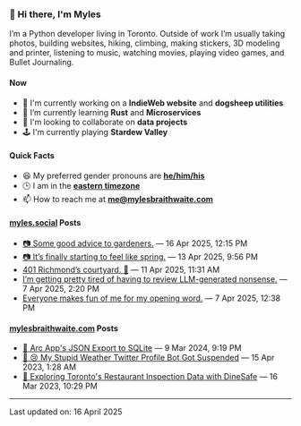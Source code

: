 ### 👋 Hi there, I'm Myles

I’m a Python developer living in Toronto. Outside of work I’m usually taking photos, building websites, hiking, climbing, making stickers, 3D modeling and printer, listening to music, watching movies, playing video games, and Bullet Journaling.

#### Now

-   🔭 I'm currently working on a **IndieWeb website** and **dogsheep utilities**
-   🌱 I’m currently learning **Rust** and **Microservices**
-   👯 I'm looking to collaborate on **data projects**
-   🕹️ I'm currently playing **Stardew Valley**

#### Quick Facts

-   😆 My preferred gender pronouns are **[he/him/his](https://www.mypronouns.org/he-him)**
-   🕒 I am in the **[eastern timezone](https://time.is/Toronto)**
-   📫 How to reach me at **[me@mylesbraithwaite.com](mailto:me@mylesbraithwaite.com)**

<!--
-   🤔 I’m looking for help with ...
-   💬 Ask me about ...
-   ⚡ Fun fact: ...
-->

#### [myles.social](https://myles.social/) Posts
<!-- START: MICROBLOG_POSTS -->
-   [📷 Some good advice to gardeners.](https://myles.social/2025/04/16/some-good-advice-to-gardeners.html) — 16 Apr 2025, 12:15 PM
-   [📷 It’s finally starting to feel like spring.](https://myles.social/2025/04/13/its-finally-starting-to-feel.html) — 13 Apr 2025, 9:56 PM
-   [401 Richmond’s courtyard. 📍](https://myles.social/2025/04/11/richmond-richmonds-courtyard.html) — 11 Apr 2025, 11:31 AM
-   [I’m getting pretty tired of having to review LLM-generated nonsense.](https://myles.social/2025/04/07/im-getting-pretty-tired-of.html) — 7 Apr 2025, 2:20 PM
-   [Everyone makes fun of me for my opening word.](https://myles.social/2025/04/07/everyone-makes-fun-of-me.html) — 7 Apr 2025, 12:38 PM
<!-- END: MICROBLOG_POSTS -->

#### [mylesbraithwaite.com](https://mylesbraithwaite.com/) Posts
<!-- START: BLOG_POSTS -->
-   [📝 Arc App's JSON Export to SQLite](https://mylesbraithwaite.com/arc-apps-json-export-to-sqlite) — 9 Mar 2024, 9:19 PM
-   [📝 😢 My Stupid Weather Twitter Profile Bot Got Suspended](https://mylesbraithwaite.com/my-stupid-weather-twitter-profile-bot-got-suspended) — 15 Apr 2023, 1:28 AM
-   [📝 Exploring Toronto's Restaurant Inspection Data with DineSafe](https://mylesbraithwaite.com/exploring-torontos-restaurant-inspection-data-with-dinesafe) — 16 Mar 2023, 10:29 PM
<!-- END: BLOG_POSTS -->

---

<!-- START: LAST_UPDATED_AT -->
Last updated on: 16 April 2025
<!-- END: LAST_UPDATED_AT -->
